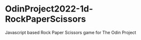 # OdinProject2022-1d-RockPaperScissors
Javascript based Rock Paper Scissors game for The Odin Project
